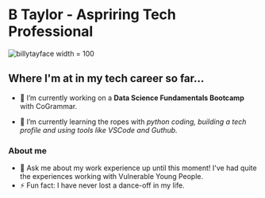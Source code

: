 # B Taylor - Aspriring Tech Professional

![billytayface](https://github.com/Btaylorr/btaylorr/assets/164377624/4493b76c-240e-4682-9e4a-e1bb415b7685) width = 100

## Where I'm at in my tech career so far...
- 🔭 I’m currently working on a **Data Science Fundamentals Bootcamp** with CoGrammar.

- 🌱 I’m currently learning the ropes with _python coding, building a tech profile and using tools like VSCode and Guthub._

### About me
- 💬 Ask me about my work experience up until this moment! I've had quite the experiences working with Vulnerable Young People. 
- ⚡ Fun fact: I have never lost a dance-off in my life. 

